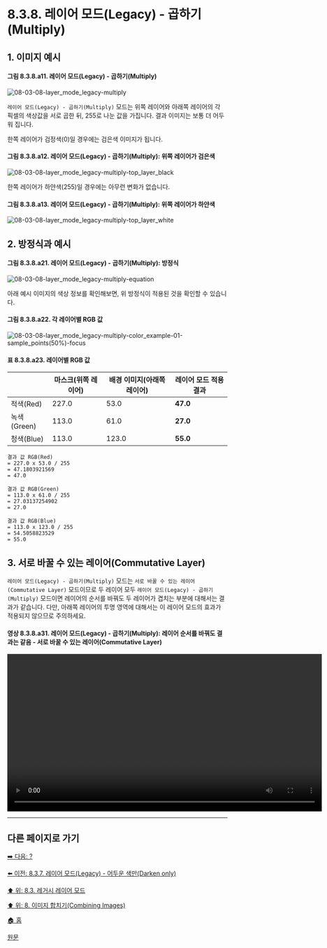 # 8.3.8. 레이어 모드(Legacy) - 곱하기(Multiply)
## 1. 이미지 예시
#### 그림 8.3.8.a11. 레이어 모드(Legacy) - 곱하기(Multiply)
![08-03-08-layer_mode_legacy-multiply](https://github.com/wonder13662/gimp/assets/15767104/4f4de759-de2d-48ba-ba8c-8913c6e04813)

`레이어 모드(Legacy) - 곱하기(Multiply)` 모드는 위쪽 레이어와 아래쪽 레이어의 각 픽셀의 색상값을 서로 곱한 뒤, 255로 나눈 값을 가집니다. 결과 이미지는 보통 더 어두워 집니다.

한쪽 레이어가 검정색(0)일 경우에는 검은색 이미지가 됩니다.
#### 그림 8.3.8.a12. 레이어 모드(Legacy) - 곱하기(Multiply): 위쪽 레이어가 검은색
![08-03-08-layer_mode_legacy-multiply-top_layer_black](https://github.com/wonder13662/gimp/assets/15767104/83bd6d35-a425-4d58-b0b6-c1fac26e3fca)

한쪽 레이어가 하얀색(255)일 경우에는 아무런 변화가 없습니다.
#### 그림 8.3.8.a13. 레이어 모드(Legacy) - 곱하기(Multiply): 위쪽 레이어가 하얀색
![08-03-08-layer_mode_legacy-multiply-top_layer_white](https://github.com/wonder13662/gimp/assets/15767104/9da0b790-8824-4483-8467-e25feef94372)

## 2. 방정식과 예시
#### 그림 8.3.8.a21. 레이어 모드(Legacy) - 곱하기(Multiply): 방정식
![08-03-08-layer_mode_legacy-multiply-equation](https://github.com/wonder13662/gimp/assets/15767104/acf9f17b-2528-44a1-af25-817530ef5bc7)

아래 예시 이미지의 색상 정보를 확인해보면, 위 방정식이 적용된 것을 확인할 수 있습니다.

#### 그림 8.3.8.a22. 각 레이어별 RGB 값
![08-03-08-layer_mode_legacy-multiply-color_example-01-sample_points(50%)-focus](https://github.com/wonder13662/gimp/assets/15767104/3be80233-1944-4fc6-a364-e7073951246c)

#### 표 8.3.8.a23. 레이어별 RGB 값

||마스크(위쪽 레이어)|배경 이미지(아래쪽 레이어)|레이어 모드 적용 결과|
|---|---|---|---|
|적색(Red)|227.0|53.0|**47.0**|
|녹색(Green)|113.0|61.0|**27.0**|
|청색(Blue)|113.0|123.0|**55.0**|

```
결과 값 RGB(Red)
= 227.0 x 53.0 / 255
= 47.1803921569
= 47.0

결과 값 RGB(Green)
= 113.0 x 61.0 / 255
= 27.03137254902
= 27.0

결과 값 RGB(Blue)
= 113.0 x 123.0 / 255
= 54.5058823529
= 55.0
```

## 3. 서로 바꿀 수 있는 레이어(Commutative Layer)
`레이어 모드(Legacy) - 곱하기(Multiply)` 모드는 `서로 바꿀 수 있는 레이어(Commutative Layer)` 모드이므로 두 레이어 모두 `레이어 모드(Legacy) - 곱하기(Multiply)` 모드이면 레이어의 순서를 바꿔도 두 레이어가 겹치는 부분에 대해서는 결과가 같습니다. 다만, 아래쪽 레이어의 투명 영역에 대해서는 이 레이어 모드의 효과가 적용되지 않으므로 주의하세요.

#### 영상 8.3.8.a31. 레이어 모드(Legacy) - 곱하기(Multiply): 레이어 순서를 바꿔도 결과는 같음 - 서로 바꿀 수 있는 레이어(Commutative Layer)
<video controls="controls" width="720" src="https://github.com/wonder13662/gimp/assets/15767104/dfb41f7b-4e93-41e2-a905-41bcfcbed0a5"></video>

***

## 다른 페이지로 가기
[➡️ 다음: ?]()

[⬅️ 이전: 8.3.7. 레이어 모드(Legacy) - 어두운 색만(Darken only)](./08-03-legacy-layer-modesx-07-darken_layer_mode-darken_only.md)

[⬆️ 위: 8.3. 레거시 레이어 모드](./08-03-legacy-layer-modes.md)

[⬆️ 위: 8. 이미지 합치기(Combining Images)](./08-00-combining-images.md)

[🏠 홈](./00-home.md)

[원문](https://docs.gimp.org/2.10/ko/gimp-concepts-layer-modes-legacy.html)